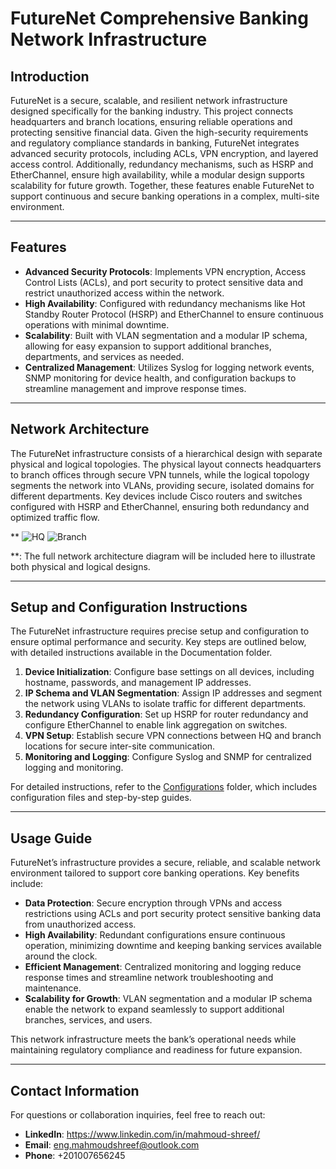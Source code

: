 # FutureNet Comprehensive Banking Network Infrastructure

## Introduction
FutureNet is a secure, scalable, and resilient network infrastructure designed specifically for the banking industry. This project connects headquarters and branch locations, ensuring reliable operations and protecting sensitive financial data. Given the high-security requirements and regulatory compliance standards in banking, FutureNet integrates advanced security protocols, including ACLs, VPN encryption, and layered access control. Additionally, redundancy mechanisms, such as HSRP and EtherChannel, ensure high availability, while a modular design supports scalability for future growth. Together, these features enable FutureNet to support continuous and secure banking operations in a complex, multi-site environment.

---

## Features
- **Advanced Security Protocols**: Implements VPN encryption, Access Control Lists (ACLs), and port security to protect sensitive data and restrict unauthorized access within the network.
- **High Availability**: Configured with redundancy mechanisms like Hot Standby Router Protocol (HSRP) and EtherChannel to ensure continuous operations with minimal downtime.
- **Scalability**: Built with VLAN segmentation and a modular IP schema, allowing for easy expansion to support additional branches, departments, and services as needed.
- **Centralized Management**: Utilizes Syslog for logging network events, SNMP monitoring for device health, and configuration backups to streamline management and improve response times.

---

## Network Architecture
The FutureNet infrastructure consists of a hierarchical design with separate physical and logical topologies. The physical layout connects headquarters to branch offices through secure VPN tunnels, while the logical topology segments the network into VLANs, providing secure, isolated domains for different departments. Key devices include Cisco routers and switches configured with HSRP and EtherChannel, ensuring both redundancy and optimized traffic flow.

**
![HQ](https://github.com/user-attachments/assets/c7236989-2633-4a25-978e-b47a43f68631)
![Branch](https://github.com/user-attachments/assets/6aa0cdc8-1d4e-4243-8ad9-e0f68c294b37)

**: The full network architecture diagram will be included here to illustrate both physical and logical designs.

---

## Setup and Configuration Instructions
The FutureNet infrastructure requires precise setup and configuration to ensure optimal performance and security. Key steps are outlined below, with detailed instructions available in the Documentation folder.

1. **Device Initialization**: Configure base settings on all devices, including hostname, passwords, and management IP addresses.
2. **IP Schema and VLAN Segmentation**: Assign IP addresses and segment the network using VLANs to isolate traffic for different departments.
3. **Redundancy Configuration**: Set up HSRP for router redundancy and configure EtherChannel to enable link aggregation on switches.
4. **VPN Setup**: Establish secure VPN connections between HQ and branch locations for secure inter-site communication.
5. **Monitoring and Logging**: Configure Syslog and SNMP for centralized logging and monitoring.

For detailed instructions, refer to the [Configurations](link-to-folder) folder, which includes configuration files and step-by-step guides.

---

## Usage Guide
FutureNet’s infrastructure provides a secure, reliable, and scalable network environment tailored to support core banking operations. Key benefits include:

- **Data Protection**: Secure encryption through VPNs and access restrictions using ACLs and port security protect sensitive banking data from unauthorized access.
- **High Availability**: Redundant configurations ensure continuous operation, minimizing downtime and keeping banking services available around the clock.
- **Efficient Management**: Centralized monitoring and logging reduce response times and streamline network troubleshooting and maintenance.
- **Scalability for Growth**: VLAN segmentation and a modular IP schema enable the network to expand seamlessly to support additional branches, services, and users.

This network infrastructure meets the bank’s operational needs while maintaining regulatory compliance and readiness for future expansion.

---

## Contact Information
For questions or collaboration inquiries, feel free to reach out:
- **LinkedIn**: https://www.linkedin.com/in/mahmoud-shreef/
- **Email**: eng.mahmoudshreef@outlook.com
- **Phone**: +201007656245
